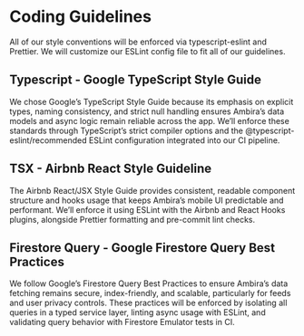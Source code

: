 # Coding Guidelines

All of our style conventions will be enforced via typescript-eslint and Prettier. We will customize our ESLint config file to fit all of our guidelines.

## Typescript - Google TypeScript Style Guide

We chose Google’s TypeScript Style Guide because its emphasis on explicit types, naming consistency, and strict null handling ensures Ambira’s data models and async logic remain reliable across the app. We’ll enforce these standards through TypeScript’s strict compiler options and the @typescript-eslint/recommended ESLint configuration integrated into our CI pipeline.

## TSX - Airbnb React Style Guideline

The Airbnb React/JSX Style Guide provides consistent, readable component structure and hooks usage that keeps Ambira’s mobile UI predictable and performant. We’ll enforce it using ESLint with the Airbnb and React Hooks plugins, alongside Prettier formatting and pre-commit lint checks.

## Firestore Query - Google Firestore Query Best Practices

We follow Google’s Firestore Query Best Practices to ensure Ambira’s data fetching remains secure, index-friendly, and scalable, particularly for feeds and user privacy controls. These practices will be enforced by isolating all queries in a typed service layer, linting async usage with ESLint, and validating query behavior with Firestore Emulator tests in CI.
